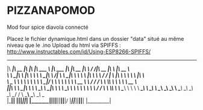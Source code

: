 # PIZZANAPOMOD
Mod four spice diavola connecté

Placez le fichier dynamique.html dans un dossier "data" situé au même niveau que le .ino
Upload du html via SPIFFS : http://www.instructables.com/id/Using-ESP8266-SPIFFS/


 ________  ________  ___  ________  _______           ________  ___  ________  ___      ___ ________  ___       ________     
|\   ____\|\   __  \|\  \|\   ____\|\  ___ \         |\   ___ \|\  \|\   __  \|\  \    /  /|\   __  \|\  \     |\   __  \    
\ \  \___|\ \  \|\  \ \  \ \  \___|\ \   __/|        \ \  \_|\ \ \  \ \  \|\  \ \  \  /  / | \  \|\  \ \  \    \ \  \|\  \   
 \ \_____  \ \   ____\ \  \ \  \    \ \  \_|/__       \ \  \ \\ \ \  \ \   __  \ \  \/  / / \ \  \\\  \ \  \    \ \   __  \  
  \|____|\  \ \  \___|\ \  \ \  \____\ \  \_|\ \       \ \  \_\\ \ \  \ \  \ \  \ \    / /   \ \  \\\  \ \  \____\ \  \ \  \ 
    ____\_\  \ \__\    \ \__\ \_______\ \_______\       \ \_______\ \__\ \__\ \__\ \__/ /     \ \_______\ \_______\ \__\ \__\
   |\_________\|__|     \|__|\|_______|\|_______|        \|_______|\|__|\|__|\|__|\|__|/       \|_______|\|_______|\|__|\|__|
   \|_________|                                                                                                              
                                                                                                                             
                                                                                                                             
